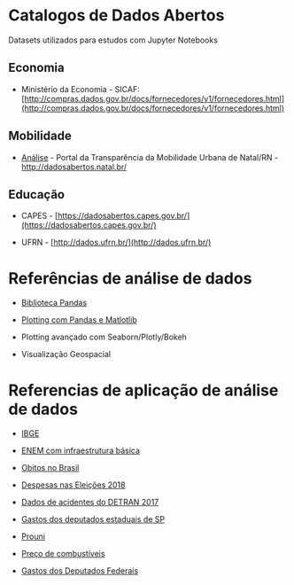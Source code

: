 # Catalogos de Dados Abertos

Datasets utilizados para estudos com Jupyter Notebooks

## Economia

- Ministério da Economia - SICAF: [http://compras.dados.gov.br/docs/fornecedores/v1/fornecedores.html](http://compras.dados.gov.br/docs/fornecedores/v1/fornecedores.html) 

## Mobilidade

- [Análise](mobilidade/rn-natal) - Portal da Transparência da Mobilidade Urbana de Natal/RN - http://dadosabertos.natal.br/ 

## Educação

- CAPES - [https://dadosabertos.capes.gov.br/](https://dadosabertos.capes.gov.br/)

- UFRN - [http://dados.ufrn.br/](http://dados.ufrn.br/)



# Referências de análise de dados

- [Biblioteca Pandas](Referencia_Pandas.md)

- [Plotting com Pandas e Matlotlib](Referencia_Pandas_Matplotlib.md)

- Plotting avançado com Seaborn/Plotly/Bokeh

- Visualização Geospacial


# Referencias de aplicação de análise de dados

- [IBGE](https://github.com/JonathanFatecSJC/Mineran-Dados-do-IBGE)

- [ENEM com infraestrutura básica](https://github.com/LASalvador/Analise-de-dados-Enem-infraestrutura-b-sica)

- [Obitos no Brasil](https://github.com/fmasanori/Obitos_No_Brasil)

- [Despesas nas Eleições 2018](https://github.com/renangranusso/Trabalho_Despesas_2018_elei-es)

- [Dados de acidentes do DETRAN 2017](https://github.com/francojmf/Dados_Detran_Acidentes)

- [Gastos dos deputados estaduais de SP](https://github.com/wallaceantunes/ProjetoGastoDepSp)

- [Prouni](https://github.com/josehcz/Analise-de-danos-Prouni-ADS)

- [Preço de combustíveis](https://github.com/maxnogreis/AnaliseCombustiveisBR)

- [Gastos dos Deputados Federais](https://github.com/iagosaito/Gastos-dos-Parlamentares-2019/blob/master/Dados%20P%C3%BAblicos%20-%20Gasto%20dos%20Parlamentares.ipynb)


